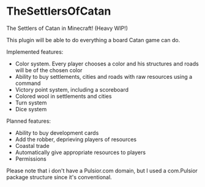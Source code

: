 TheSettlersOfCatan
==================

The Settlers of Catan in Minecraft! (Heavy WIP!)

This plugin will be able to do everything a board Catan game can do.

Implemented features:
  - Color system. Every player chooses a color and his structures and roads will be of the chosen color
  - Ability to buy settlements, cities and roads with raw resources using a command
  - Victory point system, including a scoreboard
  - Colored wool in settlements and cities
  - Turn system
  - Dice system

Planned features:
  - Ability to buy development cards
  - Add the robber, deprieving players of resources
  - Coastal trade
  - Automatically give appropriate resources to players
  - Permissions

Please note that i don't have a Pulsior.com domain, but I used a com.Pulsior package structure
since it's conventional.
